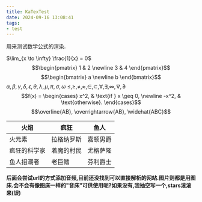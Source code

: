 ```yaml
---
title: KaTexTest
date: 2024-09-16 13:08:41
tags:
- test
---
```

用来测试数学公式的渲染.
 <!-- more -->

$\lim_{x \to \infty} \frac{1}{x} = 0$
$$\begin{pmatrix} 1 & 2 \newline 3 & 4 \end{pmatrix}$$
$$\begin{bmatrix} a \newline b \end{bmatrix}$$
$\alpha, \beta, \gamma, \delta, \epsilon, \theta, \lambda, \mu, \pi, \sigma, \omega$
$\leq, \geq, \neq, \approx, \in, \subset, \forall, \exists, \infty, \nabla, \partial$
$$f(x) = \begin{cases} x^2, & \text{if } x \geq 0, \newline -x^2, & \text{otherwise}. \end{cases}$$
$$\overline{AB}, \overrightarrow{AB}, \widehat{ABC}$$

| 火焰 | 疯狂 | 鱼人 |
|---|---|---|
| 火元素 | 拉格纳罗斯 | 嘉顿男爵 |
| 疯狂的科学家 | 着魔的村民 | 尤格萨隆 |
| 鱼人招潮者 | 老巨鳍 | 芬利爵士 |

**后面会尝试url的方式添加音频,目前还没找到可以直接解析的网站.图片则都是用图床.会不会有像图床一样的"音床"可供使用呢?如果没有,我抽空写一个,stars滚滚来(误)**